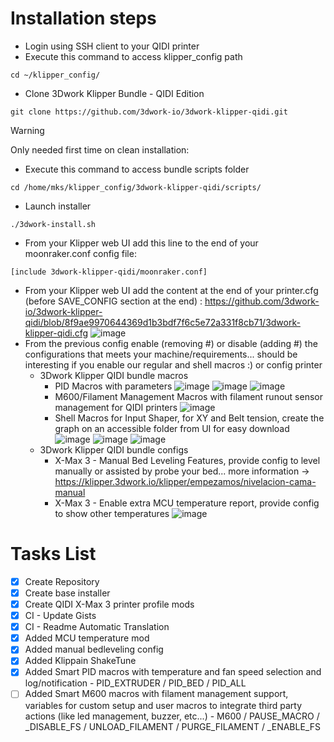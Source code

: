 # Installation steps
- Login using SSH client to your QIDI printer
- Execute this command to access klipper_config path
```
cd ~/klipper_config/
```
- Clone 3Dwork Klipper Bundle - QIDI Edition
```
git clone https://github.com/3dwork-io/3dwork-klipper-qidi.git
```
> [!WARNING]
> Only needed first time on clean installation:
> - Execute this command to access bundle scripts folder
> ```
> cd /home/mks/klipper_config/3dwork-klipper-qidi/scripts/
> ```
> - Launch installer
> ```
> ./3dwork-install.sh
> ```
- From your Klipper web UI add this line to the end of your moonraker.conf config file:
```
[include 3dwork-klipper-qidi/moonraker.conf]
```
- From your Klipper web UI add the content at the end of your printer.cfg (before SAVE_CONFIG section at the end) :
https://github.com/3dwork-io/3dwork-klipper-qidi/blob/8f9ae9970644369d1b3bdf7f6c5e72a331f8cb71/3dwork-klipper-qidi.cfg
![image](https://github.com/3dwork-io/3dwork-klipper-qidi/assets/18049820/d76922d3-47ee-42ae-acff-f5523b143298)
- From the previous config enable (removing #) or disable (adding #) the configurations that meets your machine/requirements... should be interesting if you enable our regular and shell macros :) or config printer
  - 3Dwork Klipper QIDI bundle macros
    - PID Macros with parameters
![image](https://github.com/3dwork-io/3dwork-klipper-qidi/assets/18049820/98f7e7be-6e75-46e7-9da7-8c8d646fc478)
![image](https://github.com/3dwork-io/3dwork-klipper-qidi/assets/18049820/a8c4b5c0-959d-40b3-87b6-7f4965467680)
![image](https://github.com/3dwork-io/3dwork-klipper-qidi/assets/18049820/6cef6277-b344-40f1-b813-f911d17bc411)
    - M600/Filament Management Macros with filament runout sensor management for QIDI printers
![image](https://github.com/3dwork-io/3dwork-klipper-qidi/assets/18049820/dc37f889-224a-4d7f-bd13-0ef105c46e5f)
    - Shell Macros for Input Shaper, for XY and Belt tension, create the graph on an accessible folder from UI for easy download
![image](https://github.com/3dwork-io/3dwork-klipper-qidi/assets/18049820/4182f04b-2913-4c7e-becb-029bc3801e5d)
![image](https://github.com/3dwork-io/3dwork-klipper-qidi/assets/18049820/3191ec9f-6db6-40a6-b76e-814e6e860e78)
![image](https://github.com/3dwork-io/3dwork-klipper-qidi/assets/18049820/8859285b-4703-4398-a138-7a4ae643de54)
  - 3Dwork Klipper QIDI bundle configs
    - X-Max 3 - Manual Bed Leveling Features, provide config to level manually or assisted by probe your bed... more information -> https://klipper.3dwork.io/klipper/empezamos/nivelacion-cama-manual
    - X-Max 3 - Enable extra MCU temperature report, provide config to show other temperatures
      ![image](https://github.com/3dwork-io/3dwork-klipper-qidi/assets/18049820/872d4daf-f541-4091-b596-5ebb202ff85b)





# Tasks List
- [x] Create Repository
- [x] Create base installer
- [x] Create QIDI X-Max 3 printer profile mods
- [x] CI - Update Gists
- [x] CI - Readme Automatic Translation
- [x] Added MCU temperature mod
- [x] Added manual bedleveling config
- [x] Added Klippain ShakeTune
- [x] Added Smart PID macros with temperature and fan speed selection and log/notification - PID_EXTRUDER / PID_BED / PID_ALL
- [ ] Added Smart M600 macros with filament management support, variables for custom setup and user macros to integrate third party actions (like led management, buzzer, etc...) - M600 / PAUSE_MACRO / _DISABLE_FS / UNLOAD_FILAMENT / PURGE_FILAMENT / _ENABLE_FS
